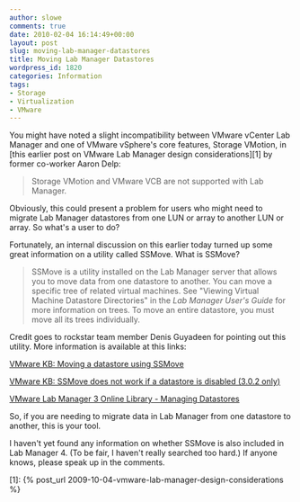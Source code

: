 ```yaml
---
author: slowe
comments: true
date: 2010-02-04 16:14:49+00:00
layout: post
slug: moving-lab-manager-datastores
title: Moving Lab Manager Datastores
wordpress_id: 1820
categories: Information
tags:
- Storage
- Virtualization
- VMware
---
```


You might have noted a slight incompatibility between VMware vCenter Lab Manager and one of VMware vSphere's core features, Storage VMotion, in [this earlier post on VMware Lab Manager design considerations][1] by former co-worker Aaron Delp:

>Storage VMotion and VMware VCB are not supported with Lab Manager.

Obviously, this could present a problem for users who might need to migrate Lab Manager datastores from one LUN or array to another LUN or array. So what's a user to do?

Fortunately, an internal discussion on this earlier today turned up some great information on a utility called SSMove. What is SSMove?

>SSMove is a utility installed on the Lab Manager server that allows you to move data from one datastore to another. You can move a specific tree of related virtual machines. See "Viewing Virtual Machine Datastore Directories" in the _Lab Manager User's Guide_ for more information on trees. To move an entire datastore, you must move all its trees individually.

Credit goes to rockstar team member Denis Guyadeen for pointing out this utility. More information is available at this links:

[VMware KB: Moving a datastore using SSMove](http://kb.vmware.com/selfservice/microsites/search.do?language=en_US&cmd=displayKC&externalId=1006694)  

[VMware KB: SSMove does not work if a datastore is disabled (3.0.2 only)](http://kb.vmware.com/selfservice/microsites/search.do?language=en_US&cmd=displayKC&externalId=1009056)  

[VMware Lab Manager 3 Online Library - Managing Datastores](http://pubs.vmware.com/labmanager3/users/wwhelp/wwhimpl/common/html/wwhelp.htm?context=users&file=LM_Users_Guide_administration.10.20.html)

So, if you are needing to migrate data in Lab Manager from one datastore to another, this is your tool.

I haven't yet found any information on whether SSMove is also included in Lab Manager 4. (To be fair, I haven't really searched too hard.) If anyone knows, please speak up in the comments.

[1]: {% post_url 2009-10-04-vmware-lab-manager-design-considerations %}
